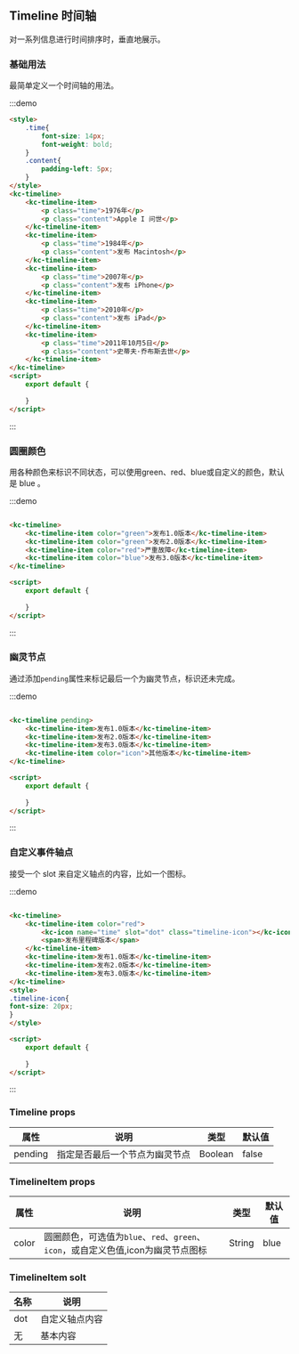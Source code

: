 ## Timeline 时间轴

对一系列信息进行时间排序时，垂直地展示。

### 基础用法

最简单定义一个时间轴的用法。

:::demo
```html
<style>
    .time{
        font-size: 14px;
        font-weight: bold;
    }
    .content{
        padding-left: 5px;
    }
</style>
<kc-timeline>
	<kc-timeline-item>
		<p class="time">1976年</p>
		<p class="content">Apple I 问世</p>
	</kc-timeline-item>
	<kc-timeline-item>
		<p class="time">1984年</p>
		<p class="content">发布 Macintosh</p>
	</kc-timeline-item>
	<kc-timeline-item>
		<p class="time">2007年</p>
		<p class="content">发布 iPhone</p>
	</kc-timeline-item>
	<kc-timeline-item>
		<p class="time">2010年</p>
		<p class="content">发布 iPad</p>
	</kc-timeline-item>
	<kc-timeline-item>
		<p class="time">2011年10月5日</p>
		<p class="content">史蒂夫·乔布斯去世</p>
	</kc-timeline-item>
</kc-timeline>
<script>
    export default {
        
    }
</script>

```
:::

### 圆圈颜色

用各种颜色来标识不同状态，可以使用green、red、blue或自定义的颜色，默认是 blue 。

:::demo
```html

<kc-timeline>
	<kc-timeline-item color="green">发布1.0版本</kc-timeline-item>
	<kc-timeline-item color="green">发布2.0版本</kc-timeline-item>
	<kc-timeline-item color="red">严重故障</kc-timeline-item>
	<kc-timeline-item color="blue">发布3.0版本</kc-timeline-item>
</kc-timeline>

<script>
    export default {
        
    }
</script>

```
:::

### 幽灵节点

通过添加`pending`属性来标记最后一个为幽灵节点，标识还未完成。

:::demo
```html

<kc-timeline pending>
	<kc-timeline-item>发布1.0版本</kc-timeline-item>
	<kc-timeline-item>发布2.0版本</kc-timeline-item>
	<kc-timeline-item>发布3.0版本</kc-timeline-item>
	<kc-timeline-item color="icon">其他版本</kc-timeline-item>
</kc-timeline>

<script>
    export default {
        
    }
</script>


```
:::

### 自定义事件轴点

接受一个 slot 来自定义轴点的内容，比如一个图标。

:::demo
```html

<kc-timeline>
	<kc-timeline-item color="red">
		<kc-icon name="time" slot="dot" class="timeline-icon"></kc-icon>
		<span>发布里程碑版本</span>
	</kc-timeline-item>
	<kc-timeline-item>发布1.0版本</kc-timeline-item>
	<kc-timeline-item>发布2.0版本</kc-timeline-item>
	<kc-timeline-item>发布3.0版本</kc-timeline-item>
</kc-timeline>
<style>
.timeline-icon{
font-size: 20px;
}
</style>

<script>
    export default {
        
    }
</script>

```
:::

### Timeline props

| 属性         | 说明            | 类型            | 默认值   |
|-------------  |---------------- |---------------|-------- |
| pending   | 指定是否最后一个节点为幽灵节点   | Boolean    | false |

### TimelineItem props

| 属性         | 说明            | 类型            | 默认值   |
|-------------  |---------------- |---------------|-------- |
| color   | 圆圈颜色，可选值为`blue`、`red`、`green`、`icon`，或自定义色值,icon为幽灵节点图标   | String    | blue |

### TimelineItem solt

| 名称         | 说明           
|-------------  |----------------
| dot   | 自定义轴点内容
| 无  | 基本内容
